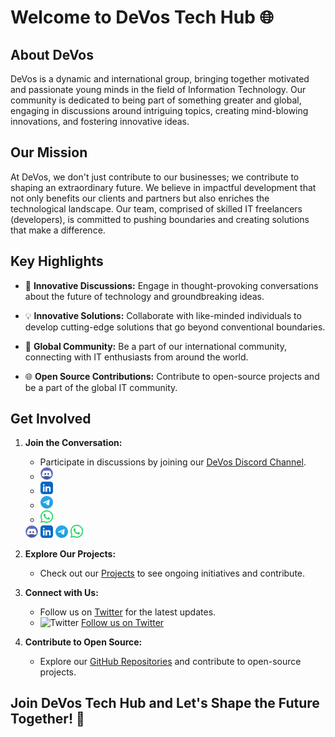 # Welcome to DeVos Tech Hub 🌐

## About DeVos <a name="about-devos"></a>

DeVos is a dynamic and international group, bringing together motivated and passionate young minds in the field of Information Technology. Our community is dedicated to being part of something greater and global, engaging in discussions around intriguing topics, creating mind-blowing innovations, and fostering innovative ideas.

## Our Mission <a name="our-mission"></a>

At DeVos, we don't just contribute to our businesses; we contribute to shaping an extraordinary future. We believe in impactful development that not only benefits our clients and partners but also enriches the technological landscape. Our team, comprised of skilled IT freelancers (developers), is committed to pushing boundaries and creating solutions that make a difference.

## Key Highlights <a name="key-highlights"></a>

- 🚀 **Innovative Discussions:** Engage in thought-provoking conversations about the future of technology and groundbreaking ideas.
  
- 💡 **Innovative Solutions:** Collaborate with like-minded individuals to develop cutting-edge solutions that go beyond conventional boundaries.

- 👥 **Global Community:** Be a part of our international community, connecting with IT enthusiasts from around the world.

- 🌐 **Open Source Contributions:** Contribute to open-source projects and be a part of the global IT community.

## Get Involved <a name="get-involved"></a>

1. **Join the Conversation:**
   - Participate in discussions by joining our [DeVos Discord Channel](#).
   - <a href="#" target="_blank"><img src="https://github.com/DeVos0/DeVos0/blob/main/discord.png" width="20"></a>
   - <a href="#" target="_blank"><img src="https://github.com/DeVos0/DeVos0/blob/main/linkedin.png" width="20"></a>
   - <a href="#" target="_blank"><img src="https://github.com/DeVos0/DeVos0/blob/main/telegram.png" width="20"></a>
   - <a href="#" target="_blank"><img src="https://github.com/DeVos0/DeVos0/blob/main/whatsapp.png" width="20"></a>

   <div class="social-icons-row">
       <a href="#" target="_blank"><img src="https://github.com/DeVos0/DeVos0/blob/main/discord.png" width="20"></a>
       <a href="#" target="_blank"><img src="https://github.com/DeVos0/DeVos0/blob/main/linkedin.png" width="20"></a>
       <a href="#" target="_blank"><img src="https://github.com/DeVos0/DeVos0/blob/main/telegram.png" width="20"></a>
       <a href="#" target="_blank"><img src="https://github.com/DeVos0/DeVos0/blob/main/whatsapp.png" width="20"></a>
   </div>

    
2. **Explore Our Projects:**
   - Check out our [Projects](/projects) to see ongoing initiatives and contribute.

3. **Connect with Us:**
   - Follow us on [Twitter](https://twitter.com/DeVosTech) for the latest updates.
   - ![Twitter](images/twitter-icon.png) [Follow us on Twitter](https://twitter.com/DeVosTech)

4. **Contribute to Open Source:**
   - Explore our [GitHub Repositories](https://github.com/DeVosTech) and contribute to open-source projects.

## Join DeVos Tech Hub and Let's Shape the Future Together! 🌟
